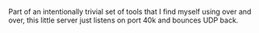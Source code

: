 Part of an intentionally trivial set of tools that I find myself using over and over, this little server just listens on port 40k and bounces UDP back.
